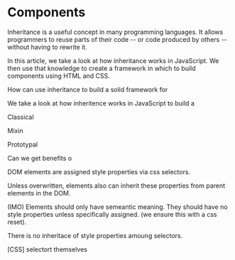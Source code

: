 # Components

Inheritance is a useful concept in many programming languages.
It allows programmers to reuse parts of their code
-- or code produced by others -- without having to rewrite it.

In this article, we take a look at how inheritance works in JavaScript.
We then use that knowledge to create a framework in which to build
components using HTML and CSS.

How can use inheritance to build a solid framework for

We take a look at how inheritence works in JavaScript to build a

Classical

Mixin

Prototypal

Can we get benefits o

DOM elements are assigned style properties via css selectors.

Unless overwritten, elements also can inherit these properties from parent elements in the DOM.

(IMO) Elements should only have semeantic meaning.
They should have no style properties unless specifically assigned.
(we ensure this with a css reset).

There is no inheritace of style properties amoung selectors.

[CSS] selectort themselves
